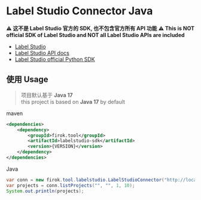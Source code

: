 # Label Studio Connector Java

**⚠ 这不是 Label Studio 官方的 SDK, 也不包含官方所有 API 功能**
**⚠ This is NOT official SDK of Label Studio and NOT all Label Studio APIs are included**

* [Label Studio](https://labelstud.io/)
* [Label Studio API docs](https://labelstud.io/api)
* [Label Studio official Python SDK](https://github.com/heartexlabs/label-studio-sdk)

## 使用 Usage

> 项目默认基于 **Java 17**  
> this project is based on **Java 17** by default

maven

```xml
<dependencies>
    <dependency>
        <groupId>firok.tool</groupId>
        <artifactId>labelstudio-sdk</artifactId>
        <version>{VERSION}</version>
    </dependency>
</dependencies>
```

Java

```java
var conn = new firok.tool.labelstudio.LabelStudioConnector("http://localhost:8080", "token123");
var projects = conn.listProjects("", "", 1, 10);
System.out.println(projects);
```
